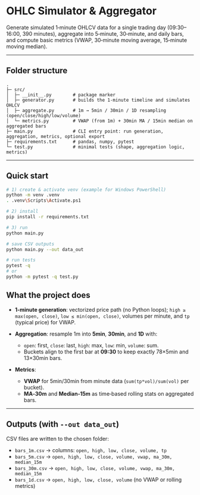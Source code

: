 # OHLC Simulator & Aggregator

Generate simulated 1‑minute OHLCV data for a single trading day (09:30–16:00, 390 minutes), aggregate into 5‑minute, 30‑minute, and daily bars, and compute basic metrics (VWAP, 30‑minute moving average, 15‑minute moving median).

---

## Folder structure

```
.
├─ src/
│  ├─ __init__.py        # package marker
│  ├─ generator.py       # builds the 1‑minute timeline and simulates OHLCV
│  ├─ aggregate.py       # 1m → 5min / 30min / 1D resampling (open/close/high/low/volume)
│  └─ metrics.py         # VWAP (from 1m) + 30min MA / 15min median on aggregated bars
├─ main.py               # CLI entry point: run generation, aggregation, metrics, optional export
├─ requirements.txt      # pandas, numpy, pytest
└─ test.py               # minimal tests (shape, aggregation logic, metrics)
```

---

## Quick start

```bash
# 1) create & activate venv (example for Windows PowerShell)
python -m venv .venv
. .venv\Scripts\Activate.ps1

# 2) install
pip install -r requirements.txt

# 3) run
python main.py

# save CSV outputs
python main.py --out data_out

# run tests
pytest -q
# or
python -m pytest -q test.py
```

## What the project does

* **1‑minute generation**: vectorized price path (no Python loops); `high ≥ max(open, close)`, `low ≤ min(open, close)`, volumes per minute, and `tp` (typical price) for VWAP.
* **Aggregation**: resample 1m into **5min**, **30min**, and **1D** with:

  * `open`: first, `close`: last, `high`: max, `low`: min, `volume`: sum.
  * Buckets align to the first bar at **09:30** to keep exactly 78×5min and 13×30min bars.
* **Metrics**:

  * **VWAP** for 5min/30min from minute data (`sum(tp*vol)/sum(vol)` per bucket).
  * **MA‑30m** and **Median‑15m** as time‑based rolling stats on aggregated bars.

---

## Outputs (with `--out data_out`)

CSV files are written to the chosen folder:

* `bars_1m.csv` → columns: `open, high, low, close, volume, tp`
* `bars_5m.csv` → `open, high, low, close, volume, vwap, ma_30m, median_15m`
* `bars_30m.csv` → `open, high, low, close, volume, vwap, ma_30m, median_15m`
* `bars_1d.csv` → `open, high, low, close, volume` (no VWAP or rolling metrics)
